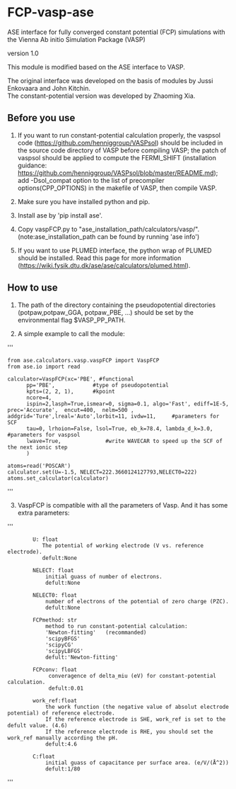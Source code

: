 # FCP-vasp-ase
ASE interface for fully converged constant potential (FCP) simulations with the Vienna Ab initio Simulation Package (VASP)

version 1.0


This module is modified based on the ASE interface to VASP.

The original interface was developed on the basis of modules by Jussi Enkovaara and John Kitchin.  
The constant-potential version was developed by Zhaoming Xia.



## Before you use

1. If you want to run constant-potential calculation properly, the vaspsol code (https://github.com/henniggroup/VASPsol) should be included in the source code directory of VASP before compiling VASP; the patch of vaspsol should be applied to compute the FERMI_SHIFT (installation guidance: https://github.com/henniggroup/VASPsol/blob/master/README.md); add -Dsol_compat option to the list of precompiler options(CPP_OPTIONS) in the makefile of VASP, then compile VASP.

2. Make sure you have installed python and pip.

3. Install ase by 'pip install ase'.

2. Copy vaspFCP.py to "ase_installation_path/calculators/vasp/".(note:ase_installation_path can be found by running 'ase info')

3. If you want to use PLUMED interface, the python wrap of PLUMED should be installed. Read this page for more information (https://wiki.fysik.dtu.dk/ase/ase/calculators/plumed.html).

## How to use

1. The path of the directory containing the pseudopotential directories (potpaw,potpaw_GGA, potpaw_PBE, ...) should be set by the environmental flag $VASP_PP_PATH.

2. A simple example to call the module:

'''

    from ase.calculators.vasp.vaspFCP import VaspFCP
    from ase.io import read
    
    calculator=VaspFCP(xc='PBE', #functional
          pp='PBE',            #type of pseudopotential
          kpts=(2, 2, 1),      #kpoint
          ncore=4,
          ispin=2,lasph=True,ismear=0, sigma=0.1, algo='Fast', ediff=1E-5, prec='Accurate',  encut=400,  nelm=500 , addgrid='Ture',lreal='Auto',lorbit=11, ivdw=11,     #parameters for SCF
          tau=0, lrhoion=False, lsol=True, eb_k=78.4, lambda_d_k=3.0, #parameters for vaspsol
          lwave=True,              #write WAVECAR to speed up the SCF of the next ionic step
          )

    atoms=read('POSCAR')
    calculator.set(U=-1.5, NELECT=222.3660124127793,NELECT0=222)
    atoms.set_calculator(calculator)

'''

3. VaspFCP is compatible with all the parameters of Vasp. And it has some extra parameters:

'''

            U: float
               The potential of working electrode (V vs. reference electrode).
               defult:None
            
            NELECT: float
                initial guass of number of electrons.
                defult:None
            
            NELECT0: float
                number of electrons of the potential of zero charge (PZC). 
                defult:None

            FCPmethod: str
                method to run constant-potential calculation:
                'Newton-fitting'   (recommanded)
                'scipyBFGS'
                'scipyCG'
                'scipyLBFGS'
                defult:'Newton-fitting'

            FCPconv: float
                 converagence of delta_miu (eV) for constant-potential calculation. 
                 defult:0.01

            work_ref:float
                the work function (the negative value of absolut electrode potential) of reference electrode.
                If the reference electrode is SHE, work_ref is set to the defult value. (4.6)
                If the reference electrode is RHE, you should set the work_ref manually according the pH.
                defult:4.6
       
            C:float
                initial guass of capacitance per surface area. (e/V/(Å^2))
                defult:1/80
'''

